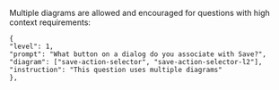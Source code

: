 Multiple diagrams are allowed and encouraged for questions with high context requirements:
```
{
"level": 1,
"prompt": "What button on a dialog do you associate with Save?",
"diagram": ["save-action-selector", "save-action-selector-l2"],
"instruction": "This question uses multiple diagrams"
},
```